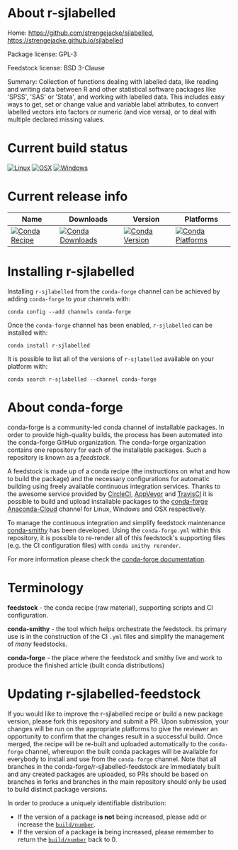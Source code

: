 About r-sjlabelled
==================

Home: https://github.com/strengejacke/sjlabelled, https://strengejacke.github.io/sjlabelled

Package license: GPL-3

Feedstock license: BSD 3-Clause

Summary: Collection of functions dealing with labelled data, like reading and  writing data between R and other statistical software packages like 'SPSS', 'SAS' or 'Stata', and working with labelled data. This includes easy ways  to get, set or change value and variable label attributes, to convert  labelled vectors into factors or numeric (and vice versa), or to deal with  multiple declared missing values.



Current build status
====================

[![Linux](https://img.shields.io/circleci/project/github/conda-forge/r-sjlabelled-feedstock/master.svg?label=Linux)](https://circleci.com/gh/conda-forge/r-sjlabelled-feedstock)
[![OSX](https://img.shields.io/travis/conda-forge/r-sjlabelled-feedstock/master.svg?label=macOS)](https://travis-ci.org/conda-forge/r-sjlabelled-feedstock)
[![Windows](https://img.shields.io/appveyor/ci/conda-forge/r-sjlabelled-feedstock/master.svg?label=Windows)](https://ci.appveyor.com/project/conda-forge/r-sjlabelled-feedstock/branch/master)

Current release info
====================

| Name | Downloads | Version | Platforms |
| --- | --- | --- | --- |
| [![Conda Recipe](https://img.shields.io/badge/recipe-r--sjlabelled-green.svg)](https://anaconda.org/conda-forge/r-sjlabelled) | [![Conda Downloads](https://img.shields.io/conda/dn/conda-forge/r-sjlabelled.svg)](https://anaconda.org/conda-forge/r-sjlabelled) | [![Conda Version](https://img.shields.io/conda/vn/conda-forge/r-sjlabelled.svg)](https://anaconda.org/conda-forge/r-sjlabelled) | [![Conda Platforms](https://img.shields.io/conda/pn/conda-forge/r-sjlabelled.svg)](https://anaconda.org/conda-forge/r-sjlabelled) |

Installing r-sjlabelled
=======================

Installing `r-sjlabelled` from the `conda-forge` channel can be achieved by adding `conda-forge` to your channels with:

```
conda config --add channels conda-forge
```

Once the `conda-forge` channel has been enabled, `r-sjlabelled` can be installed with:

```
conda install r-sjlabelled
```

It is possible to list all of the versions of `r-sjlabelled` available on your platform with:

```
conda search r-sjlabelled --channel conda-forge
```


About conda-forge
=================

conda-forge is a community-led conda channel of installable packages.
In order to provide high-quality builds, the process has been automated into the
conda-forge GitHub organization. The conda-forge organization contains one repository
for each of the installable packages. Such a repository is known as a *feedstock*.

A feedstock is made up of a conda recipe (the instructions on what and how to build
the package) and the necessary configurations for automatic building using freely
available continuous integration services. Thanks to the awesome service provided by
[CircleCI](https://circleci.com/), [AppVeyor](https://www.appveyor.com/)
and [TravisCI](https://travis-ci.org/) it is possible to build and upload installable
packages to the [conda-forge](https://anaconda.org/conda-forge)
[Anaconda-Cloud](https://anaconda.org/) channel for Linux, Windows and OSX respectively.

To manage the continuous integration and simplify feedstock maintenance
[conda-smithy](https://github.com/conda-forge/conda-smithy) has been developed.
Using the ``conda-forge.yml`` within this repository, it is possible to re-render all of
this feedstock's supporting files (e.g. the CI configuration files) with ``conda smithy rerender``.

For more information please check the [conda-forge documentation](https://conda-forge.org/docs/).

Terminology
===========

**feedstock** - the conda recipe (raw material), supporting scripts and CI configuration.

**conda-smithy** - the tool which helps orchestrate the feedstock.
                   Its primary use is in the construction of the CI ``.yml`` files
                   and simplify the management of *many* feedstocks.

**conda-forge** - the place where the feedstock and smithy live and work to
                  produce the finished article (built conda distributions)


Updating r-sjlabelled-feedstock
===============================

If you would like to improve the r-sjlabelled recipe or build a new
package version, please fork this repository and submit a PR. Upon submission,
your changes will be run on the appropriate platforms to give the reviewer an
opportunity to confirm that the changes result in a successful build. Once
merged, the recipe will be re-built and uploaded automatically to the
`conda-forge` channel, whereupon the built conda packages will be available for
everybody to install and use from the `conda-forge` channel.
Note that all branches in the conda-forge/r-sjlabelled-feedstock are
immediately built and any created packages are uploaded, so PRs should be based
on branches in forks and branches in the main repository should only be used to
build distinct package versions.

In order to produce a uniquely identifiable distribution:
 * If the version of a package **is not** being increased, please add or increase
   the [``build/number``](https://conda.io/docs/user-guide/tasks/build-packages/define-metadata.html#build-number-and-string).
 * If the version of a package **is** being increased, please remember to return
   the [``build/number``](https://conda.io/docs/user-guide/tasks/build-packages/define-metadata.html#build-number-and-string)
   back to 0.
